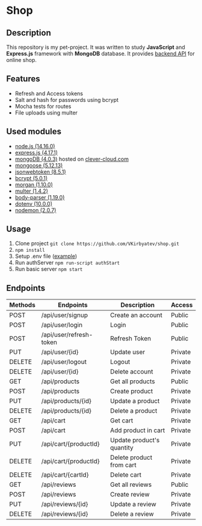 # Shop

## Description

This repository is my pet-project. It was written to study **JavaScript** and **Express.js** framework with **MongoDB** database. It provides [backend API](#endpoints) for online shop.

## Features

- Refresh and Access tokens
- Salt and hash for passwords using bcrypt
- Mocha tests for routes
- File uploads using multer

## Used modules

- [node.js (14.16.0)](https://nodejs.org/)
- [express.js (4.17.1)](https://github.com/expressjs/express)
- [mongoDB (4.0.3)](https://www.mongodb.com/) hosted on [clever-cloud.com](https://clever-cloud.com)
- [mongoose (5.12.13)](https://github.com/Automattic/mongoose)
- [jsonwebtoken (8.5.1)](https://github.com/auth0/node-jsonwebtoken)
- [bcrypt (5.0.1)](https://github.com/kelektiv/node.bcrypt.js)
- [morgan (1.10.0)](https://github.com/expressjs/morgan)
- [multer (1.4.2)](https://github.com/expressjs/multer)
- [body-parser (1.19.0)](https://github.com/expressjs/body-parser)
- [dotenv (10.0.0)](https://github.com/motdotla/dotenv)
- [nodemon (2.0.7)](https://nodemon.io)

## Usage

1. Clone project `git clone https://github.com/VKirbyatev/shop.git`
2. `npm install`
3. Setup .env file ([example](https://github.com/VKirbyatev/shop/blob/develop/.env.example))
4. Run authServer `npm run-script authStart`
5. Run basic server `npm start`

## Endpoints

| Methods | Endpoints               | Description               | Access  |
| ------- | ----------------------- | ------------------------- | ------- |
| POST    | /api/user/signup        | Create an account         | Public  |
| POST    | /api/user/login         | Login                     | Public  |
| POST    | /api/user/refresh-token | Refresh Token             | Public  |
| PUT     | /api/user/{id}          | Update user               | Private |
| DELETE  | /api/user/logout        | Logout                    | Private |
| DELETE  | /api/user/{id}          | Delete account            | Private |
| GET     | /api/products           | Get all products          | Public  |
| POST    | /api/products           | Create product            | Private |
| PUT     | /api/products/{id}      | Update a product          | Private |
| DELETE  | /api/products/{id}      | Delete a product          | Private |
| GET     | /api/cart               | Get cart                  | Private |
| POST    | /api/cart               | Add product in cart       | Private |
| PUT     | /api/cart/{productId}   | Update product's quantity | Private |
| DELETE  | /api/cart/{productId}   | Delete product from cart  | Private |
| DELETE  | /api/cart/{cartId}      | Delete cart               | Private |
| GET     | /api/reviews            | Get all reviews           | Public  |
| POST    | /api/reviews            | Create review             | Private |
| PUT     | /api/reviews/{id}       | Update a review           | Private |
| DELETE  | /api/reviews/{id}       | Delete a review           | Private |
